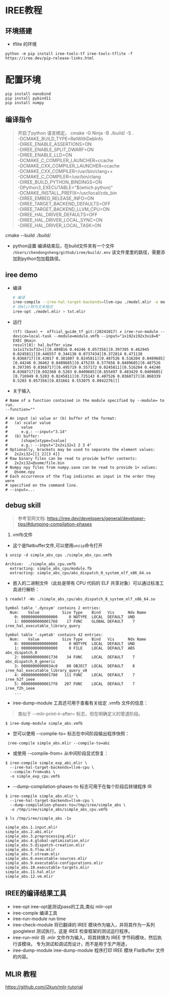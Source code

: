 # IREE教程

## 环境搭建
- tflite 的环境
```
python -m pip install iree-tools-tf iree-tools-tflite -f https://iree.dev/pip-release-links.html
```


# 配置环境
```
pip install nanobind
pip install pybind11
pip install numpy
```

## 编译指令
> 开启了python 语言绑定。
cmake -G Ninja -B ./build/ -S . \
    -DCMAKE_BUILD_TYPE=RelWithDebInfo \
    -DIREE_ENABLE_ASSERTIONS=ON \
    -DIREE_ENABLE_SPLIT_DWARF=ON \
    -DIREE_ENABLE_LLD=ON \
    -DCMAKE_C_COMPILER_LAUNCHER=ccache \
    -DCMAKE_CXX_COMPILER_LAUNCHER=ccache \
    -DCMAKE_CXX_COMPILER=/usr/bin/clang++ \
    -DCMAKE_C_COMPILER=/usr/bin/clang \
    -DIREE_BUILD_PYTHON_BINDINGS=ON \
    -DPython3_EXECUTABLE="$(which python)" \
    -DCMAKE_INSTALL_PREFIX=/usr/local/cds_bin \
    -DIREE_EMBED_RELEASE_INFO=ON \
    -DIREE_TARGET_BACKEND_DEFAULTS=OFF \
    -DIREE_TARGET_BACKEND_LLVM_CPU=ON \
    -DIREE_HAL_DRIVER_DEFAULTS=OFF \
    -DIREE_HAL_DRIVER_LOCAL_SYNC=ON \
    -DIREE_HAL_DRIVER_LOCAL_TASK=ON


cmake --build  ./build/

- python设置
编译结束后，在build文件夹有一个文件 `/Users/chendongsheng/github/iree/build/.env` 该文件里里的路径，需要添加到python包加载路径。


## iree demo
- 编译
    ```bash
    # 编译
    iree-compile --iree-hal-target-backends=llvm-cpu ./model.mlir -o model.vmfb
    # 将mlir转为文本格式
    iree-opt ./model.mlir > txt.mlir

    ```
- 运行
    ```
    (tf) (base) ➜  offcial_guide_tf git:(20241017) ✗ iree-run-module --device=local-task --module=module.vmfb --input="1x192x192x3xi8=0"
    EXEC @main
    result[0]: hal.buffer_view
    1x1x17x3xf32=[[[0.499816 0.44246 0.057356][0.397395 0.462945 0.0245811][0.446557 0.344136 0.0737434][0.372814 0.471138 0.0368717][0.43017 0.381007 0.0245811][0.487526 0.516204 0.0409685][0.44246 0.36462 0.0409685][0.475235 0.577656 0.0409685][0.487526 0.397395 0.0368717][0.495719 0.557172 0.0245811][0.516204 0.44246 0.0368717][0.692368 0.5203 0.0409685][0.655497 0.483429 0.0409685][0.716949 0.5203 0.0245811][0.725143 0.487526 0.0368717][0.860339 0.5203 0.057356][0.831661 0.553075 0.0942276]]]
    ```

- 关于输入
```
# Name of a function contained in the module specified by --module= to run.
--function=""

# An input (a) value or (b) buffer of the format:
#   (a) scalar value
#      value
#      e.g.: --input="3.14"
#   (b) buffer:
#      [shape]xtype=[value]
#      e.g.: --input="2x2xi32=1 2 3 4"
# Optionally, brackets may be used to separate the element values:
#   2x2xi32=[[1 2][3 4]]
# Raw binary files can be read to provide buffer contents:
#   2x2xi32=@some/file.bin
# Numpy npy files from numpy.save can be read to provide 1+ values:
#   @some.npy
# Each occurrence of the flag indicates an input in the order they were
# specified on the command line.
# --input=...

```


## debug skill
> 参考官网文档: https://iree.dev/developers/general/developer-tips/#dumping-compilation-phases
1. vmfb文件

- 这个是flatbuffer文件,可以使用`unzip`命令打开

```
$ unzip -d simple_abs_cpu ./simple_abs_cpu.vmfb

Archive:  ./simple_abs_cpu.vmfb
  extracting: simple_abs_cpu/module.fb
  extracting: simple_abs_cpu/abs_dispatch_0_system_elf_x86_64.so
```

- 嵌入的二进制文件（此处是带有 CPU 代码的 ELF 共享对象）可以通过标准工具进行解析：
```
$ readelf -Ws ./simple_abs_cpu/abs_dispatch_0_system_elf_x86_64.so

Symbol table '.dynsym' contains 2 entries:
  Num:    Value          Size Type    Bind   Vis      Ndx Name
    0: 0000000000000000     0 NOTYPE  LOCAL  DEFAULT  UND
    1: 0000000000001760    17 FUNC    GLOBAL DEFAULT    7 iree_hal_executable_library_query

Symbol table '.symtab' contains 42 entries:
  Num:    Value          Size Type    Bind   Vis      Ndx Name
    0: 0000000000000000     0 NOTYPE  LOCAL  DEFAULT  UND
    1: 0000000000000000     0 FILE    LOCAL  DEFAULT  ABS abs_dispatch_0
    2: 0000000000001730    34 FUNC    LOCAL  DEFAULT    7 abs_dispatch_0_generic
    3: 00000000000034c0    80 OBJECT  LOCAL  DEFAULT    8 iree_hal_executable_library_query_v0
    4: 0000000000001780   111 FUNC    LOCAL  DEFAULT    7 iree_h2f_ieee
    5: 00000000000017f0   207 FUNC    LOCAL  DEFAULT    7 iree_f2h_ieee
    ...
```

- iree-dump-module 工具还可用于查看有关给定 .vmfb 文件的信息：
 > 类似于 --mlir-print-ir-after= 标志，但在明确定义的管道阶段。
```
$ iree-dump-module simple_abs.vmfb
```
- 您可以使用 --compile-to=<phase name> 标志在中间阶段输出程序快照：
```
 iree-compile simple_abs.mlir --compile-to=abi
```

- 或使用 --compile-from=<phase name> 从中间阶段显式恢复：
```
$ iree-compile simple_exp_abi.mlir \
  --iree-hal-target-backends=llvm-cpu \
  --compile-from=abi \
  -o simple_exp_cpu.vmfb
```

- --dump-compilation-phases-to 标志可用于在每个阶段后转储程序 IR
```
$ iree-compile simple_abs.mlir \
  --iree-hal-target-backends=llvm-cpu \
  --dump-compilation-phases-to=/tmp/iree/simple_abs \
  -o /tmp/iree/simple_abs/simple_abs_cpu.vmfb

$ ls /tmp/iree/simple_abs -1v

simple_abs.1.input.mlir
simple_abs.2.abi.mlir
simple_abs.3.preprocessing.mlir
simple_abs.4.global-optimization.mlir
simple_abs.5.dispatch-creation.mlir
simple_abs.6.flow.mlir
simple_abs.7.stream.mlir
simple_abs.8.executable-sources.mlir
simple_abs.9.executable-configurations.mlir
simple_abs.10.executable-targets.mlir
simple_abs.11.hal.mlir
simple_abs.12.vm.mlir
```
## IREE的编译结果工具
- iree-opt
iree-opt是测试pass的工具,类似 mlir-opt
- iree-comple
编译工具
- iree-run-module
run time
- iree-check-module
将已翻译的 IREE 模块作为输入，并将其作为一系列 googletest 测试执行。这是 IREE 检查框架的测试运行程序。
- iree-run-mlir
将 .mlir 文件作为输入，将其转换为 IREE 字节码模块，然后执行该模块。
专为测试和调试而设计，而不是用于生产用途，
- iree-dump-module
iree-dump-module 程序打印 IREE 模块 FlatBuffer 文件的内容。


## MLIR 教程

https://github.com/j2kun/mlir-tutorial
